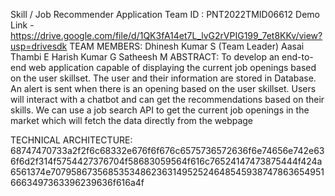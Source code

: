 Skill / Job Recommender Application
Team ID : PNT2022TMID06612
Demo Link - https://drive.google.com/file/d/1QK3fA14et7L_lvG2rVPIG199_7et8KKv/view?usp=drivesdk
TEAM MEMBERS:
         Dhinesh Kumar S (Team Leader)
         Aasai Thambi E
         Harish Kumar G
         Satheesh M
ABSTRACT:
To develop an end-to-end web application capable of displaying the current job openings based on the user skillset. The user and their information are stored in Database. An alert is sent when there is an opening based on the user skillset. Users will interact with a chatbot and can get the recommendations based on their skills. We can use a job search API to get the current job openings in the market which will fetch the data directly from the webpage

TECHNICAL ARCHITECTURE:
68747470733a2f2f6c68332e676f6f676c6575736572636f6e74656e742e636f6d2f314f5754427376704f58683059564f616c76524147473875444f424a6561374e70795867356853534862363149525246485459387478636549516663497363396239636f616a4f
